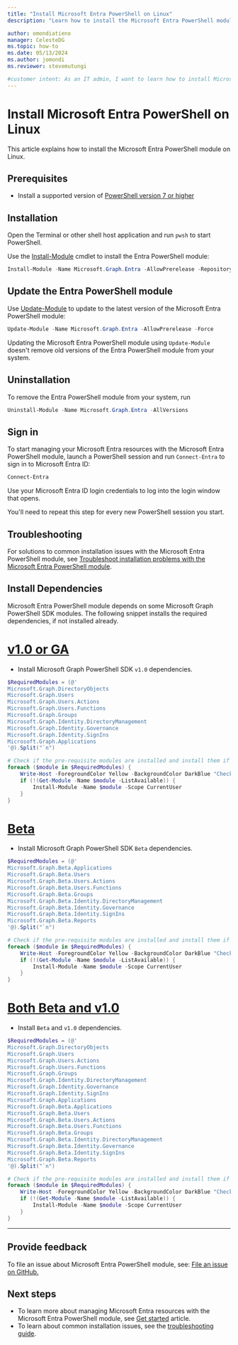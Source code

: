 ```yaml
---
title: "Install Microsoft Entra PowerShell on Linux"
description: "Learn how to install the Microsoft Entra PowerShell module on Linux."

author: omondiatieno
manager: CelesteDG
ms.topic: how-to
ms.date: 05/13/2024
ms.author: jomondi
ms.reviewer: stevemutungi

#customer intent: As an IT admin, I want to learn how to install Microsoft Entra PowerShell module on Linux so that I can manage Microsoft Entra resources through PowerShell.
---
```


# Install Microsoft Entra PowerShell on Linux

This article explains how to install the Microsoft Entra PowerShell module on Linux.

## Prerequisites

- Install a supported version of [PowerShell version 7 or higher](/powershell/scripting/install/installing-powershell-on-linux)

## Installation

Open the Terminal or other shell host application and run `pwsh` to start PowerShell.

Use the [Install-Module](/powershell/module/powershellget/install-module) cmdlet to install the Entra PowerShell module:

```powershell
Install-Module -Name Microsoft.Graph.Entra -AllowPrerelease -Repository PSGallery -Force
```

## Update the Entra PowerShell module

Use [Update-Module](/powershell/module/powershellget/update-module) to update to the latest version
of the Microsoft Entra PowerShell module:

```powershell
Update-Module -Name Microsoft.Graph.Entra -AllowPrerelease -Force
```

Updating the Microsoft Entra PowerShell module using `Update-Module` doesn't remove old versions of the Entra
PowerShell module from your system.

## Uninstallation

To remove the Entra PowerShell module from your system, run

```powershell
Uninstall-Module -Name Microsoft.Graph.Entra -AllVersions
```

## Sign in

To start managing your Microsoft Entra resources with the Microsoft Entra PowerShell module, launch a PowerShell session
and run `Connect-Entra` to sign in to Microsoft Entra ID:

```powershell
Connect-Entra
```

Use your Microsoft Entra ID login credentials to log into the login window that opens.

You'll need to repeat this step for every new PowerShell session you start.

## Troubleshooting

For solutions to common installation issues with the Microsoft Entra PowerShell module, see
[Troubleshoot installation problems with the Microsoft Entra PowerShell module](troubleshooting.md#installation-issues).

## Install Dependencies

Microsoft Entra PowerShell module depends on some Microsoft Graph PowerShell SDK modules. The following snippet installs the required dependencies, if not installed already.

# [v1.0 or GA](#tab/v1.0)

- Install Microsoft Graph PowerShell SDK `v1.0` dependencies.

```powershell
$RequiredModules = (@'
Microsoft.Graph.DirectoryObjects
Microsoft.Graph.Users
Microsoft.Graph.Users.Actions
Microsoft.Graph.Users.Functions
Microsoft.Graph.Groups
Microsoft.Graph.Identity.DirectoryManagement
Microsoft.Graph.Identity.Governance
Microsoft.Graph.Identity.SignIns
Microsoft.Graph.Applications
'@).Split("`n")

# Check if the pre-requisite modules are installed and install them if needed
foreach ($module in $RequiredModules) {
    Write-Host -ForegroundColor Yellow -BackgroundColor DarkBlue "Checking for $module"
    if (!(Get-Module -Name $module -ListAvailable)) {
        Install-Module -Name $module -Scope CurrentUser
    }
}
```

# [Beta](#tab/beta)

- Install Microsoft Graph PowerShell SDK `Beta` dependencies.

```powershell
$RequiredModules = (@'
Microsoft.Graph.Beta.Applications 
Microsoft.Graph.Beta.Users
Microsoft.Graph.Beta.Users.Actions
Microsoft.Graph.Beta.Users.Functions
Microsoft.Graph.Beta.Groups
Microsoft.Graph.Beta.Identity.DirectoryManagement
Microsoft.Graph.Beta.Identity.Governance
Microsoft.Graph.Beta.Identity.SignIns
Microsoft.Graph.Beta.Reports
'@).Split("`n")

# Check if the pre-requisite modules are installed and install them if needed
foreach ($module in $RequiredModules) {
    Write-Host -ForegroundColor Yellow -BackgroundColor DarkBlue "Checking for $module"
    if (!(Get-Module -Name $module -ListAvailable)) {
        Install-Module -Name $module -Scope CurrentUser
    }
}
```

# [Both Beta and v1.0](#tab/both)

- Install `Beta` and `v1.0` dependencies.

```powershell
$RequiredModules = (@'
Microsoft.Graph.DirectoryObjects
Microsoft.Graph.Users
Microsoft.Graph.Users.Actions
Microsoft.Graph.Users.Functions
Microsoft.Graph.Groups
Microsoft.Graph.Identity.DirectoryManagement
Microsoft.Graph.Identity.Governance
Microsoft.Graph.Identity.SignIns
Microsoft.Graph.Applications
Microsoft.Graph.Beta.Applications 
Microsoft.Graph.Beta.Users
Microsoft.Graph.Beta.Users.Actions
Microsoft.Graph.Beta.Users.Functions
Microsoft.Graph.Beta.Groups
Microsoft.Graph.Beta.Identity.DirectoryManagement
Microsoft.Graph.Beta.Identity.Governance
Microsoft.Graph.Beta.Identity.SignIns
Microsoft.Graph.Beta.Reports
'@).Split("`n")

# Check if the pre-requisite modules are installed and install them if needed
foreach ($module in $RequiredModules) {
    Write-Host -ForegroundColor Yellow -BackgroundColor DarkBlue "Checking for $module"
    if (!(Get-Module -Name $module -ListAvailable)) {
        Install-Module -Name $module -Scope CurrentUser
    }
}
```

---

## Provide feedback

To file an issue about Microsoft Entra PowerShell module, see: [File an issue on GitHub.][entra-posh-issues]

## Next steps

- To learn more about managing Microsoft Entra resources with the Microsoft Entra PowerShell module, see [Get started](quickstart-entra-powershell.md) article.
- To learn about common installation issues, see the [troubleshooting guide](troubleshooting.md).

[entra-posh-issues]: https://github.com/microsoftgraph/entra-powershell/issues